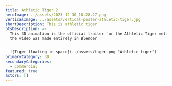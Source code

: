 ```yaml
---
title: Athletic Tiger 2
heroImage: ../assets/2023-12-30_18.28.27.png
verticalImage: ../assets/vertical-poster-athletic-tiger.jpg
shortDescription: This is athletic tiger
btsDescription: >-
  This 3D animation is the official trailer for the Athletic Tiger metaverse,
  the video was made entirely in Blender


  ![Tiger floating in space](../assets/tiger.png "Athletic tiger")
primaryCategory: 3D
secondaryCategories:
  - Commercial
featured: true
actors: []
---
```

